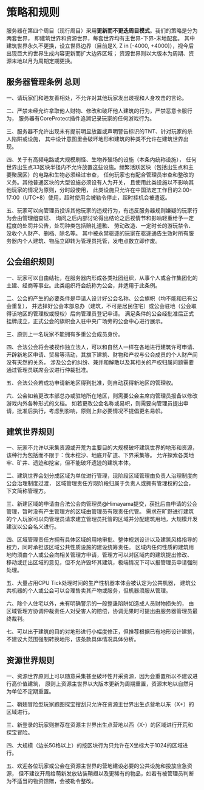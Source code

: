 # 策略和规则

服务器在第四个周目（现行周目）采用**更新而不更迭周目模式**。我们的策略是分为两套世界，
即建筑世界和资源世界，每套世界均有主世界-下界-末地配套。
其中建筑世界永久不更换，设立世界边界（目前是X, Z in [-4000, +4000]），视今后出现巨大的世界生成内容更新而扩大边界区域；
资源世界则以大版本为周期、资源末地以月为周期定期更换。

## 服务器管理条例 总则

一、请玩家们和睦友善相处，不允许对其他玩家发出歧视和人身攻击的言论。

二、严禁未经允许拿取他人财物、修改和破坏他人建筑的行为，严禁恶意卡服行为，
服务器有CoreProtect插件追溯记录玩家的任何游戏行为。

三、服务器不允许出现未有提前明显放置或声明警告标识的TNT、针对玩家的杀人陷阱或设施，
其中设计意图里会破坏地形和建筑的种类不允许在建筑世界出现。

四、关于有高频电路或大规模刷怪、生物养殖场的设施（本条内统称设施），
任何世界出生点33区块半径内不允许放置这些设施。频繁活跃区块（包括出生点和主要聚居区）的电路和生物必须经过审查，
任何玩家也有配合管理员审查和整改的义务。其他普通区块的大型设施必须设有人为开关，
且使用此类设施以不影响其他玩家的情况为原则，分时段使用，
此类设施只允许在中国法定工作日的2:00-17:00（UTC+8）使用，超时使用会被勒令停止，超时挂机会被遣返。

五、玩家可以向管理员投诉其他玩家的违规行为，有违反服务器规则嫌疑的玩家行为会由管理组查证、
询问之后内部讨论得出结论之后视情节和影响轻重给予一定程度的处罚并公告，处罚种类包括赔礼道歉、
劳动改造、一定时长的游玩禁令、没收个人财产、删档、除名等。
其中被永禁驱逐的玩家在驱逐通告生效时所有服务器内个人建筑、物品立即转为管理员托管，发电点数立即作废。

## 公会组织规则

一、玩家可以自由结社，在服务器内形成各类社团组织，从事个人或合作集团化的土建、经商等事业。此类组织将会统称为公会，并适用于此条例。

二、公会的产生的必要条件是申请人设计好公会名称、公会旗帜（均不能和已有公会重复），
并选择好公会本部总办（建筑，不可是居民住宅）或公会驻地（公会取得该地区的管理权或授权）后向管理员登记申请。
满足条件的公会经批准后正式挂牌成立，正式公会的旗帜会入驻中央广场旁的公会中心进行展示。

三、原则上一名玩家不能拥有多重公会成员身份。

四、合法公会将会被视作独立法人，可以和自然人一样在各地进行建筑许可申请、
开辟新地区申请、贸易等活动，其旗下建筑、财物和产权与公会成员的个人财产间没有天然的关系，
涉及公会的纠纷、兼并和解散以及其相关的产权归属问题需要通过管理员联席会议进行仲裁批准。

五、合法公会若成功申请新地区得到批准，则自动获得新地区的管理权。

六、公会如若更改本部总办或驻地所在地区，则需要公会主席向管理员报备以修改游戏内外各种形式的文档。
如若更改公会名称或易帜，则需要向管理员提出申请，批准后执行，考虑到影响，原则上非必要情况不提倡更名易帜。

## 建筑世界规则

一、玩家不允许以采集资源或开荒为主要目的大规模破坏建筑世界的地形和资源，
该种行为包括而不限于：伐木挖沙、地底开矿道、下界采集等。
允许探索各类地牢、矿井、遗迹和挖宝，但不能破坏遗迹的建筑本体。

二、建筑世界会划分成区域为单位进行管理，现阶段区域管理由负责人治理制度向公会治理制度过渡，
区域管理责任方现阶段归属于负责人或拥有管理权的公会，下文简称管理方。

三、新建区域的申请由合法公会向管理员@Himayama提交，获批后由申请的公会管理，暂时没有产生管理方的区域由管理员有限责任代管。
需求在旷野进行建筑的个人玩家可以向管理员请求建立管理员托管的区域并分配建筑用地，大规模开发建议以公会名义进行。

四、区域管理责任方拥有具体区域的用地审批、整体规划设计以及建筑风格指导的权力，同时承担该区域公共性质设施的建设统筹责任。
区域内任何性质的建筑用地均须由个人或公会向相关管理方申请，管理方可以对区域内的建筑提出修改、
移动或迁出区域的意见，但不允许毁坏其建筑，极端情况下可以报管理员申请强制处理。

五、大量占用CPU Tick处理时间的生产性机器本体会被认定为公共机器，
建筑公共机器的个人或公会可以合理售卖其产物或服务，但机器须服从管理。

六、除个人住宅以外，未有明确警示的一般整蛊陷阱如造成人员财物损失的，
由区域管理方协调仲裁责任人对受害人的赔偿，协调无果时可提出由服务器管理员最终裁判。

七、可以出于建筑的目的对地形进行小幅度修正，但推荐根据已有地形设计建筑，不建议大范围强制转换地形，该条款具体情况具体分析。

## 资源世界规则

一、资源世界原则上可以随意采集甚至破坏性开采资源，因为会重置所以不建议进行高价值建筑，
原则上资源主世界以大版本更新为周期重置，资源末地以自然月为单位不定期重置。

二、鞘翅冒险型玩家跑图探宝搜刮只允许在资源主世界出生点营地以东（X+）的区域进行。

三、新登录的玩家则推荐在资源主世界出生点营地以西（X-）的区域进行开荒和探宝冒险。

四、大规模（边长50格以上）的挖区块行为只允许在X坐标大于1024的区域进行。

五、欢迎各位玩家或公会在资源主世界的营地建设必要的公共设施和投放应急资源，
但不建议开局给萌新发放钻装鞘翅以及更稀有的物品，如若有被管理员判断为不适当的物资馈赠，会被勒令整改。

